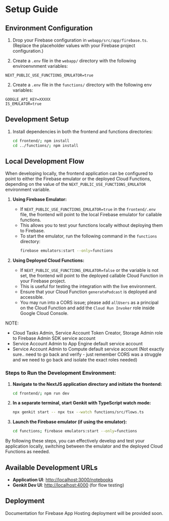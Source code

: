 # Setup Guide
## Environment Configuration
1. Drop your Firebase configuration in `webapp/src/app/firebase.ts`. (Replace the placeholder values with your Firebase project configuration.)

2. Create a `.env` file in the `webapp/` directory with the following enviroenvnment variables:

```
NEXT_PUBLIC_USE_FUNCTIONS_EMULATOR=true
```

2. Create a `.env` file in the `functions/` directory with the following env variables:

```
GOOGLE_API_KEY=XXXXX
IS_EMULATOR=true
```

## Development Setup
1. Install dependencies in both the frontend and functions directories:
   ```bash
   cd frontend/; npm install
   cd ../functions/; npm install
   ```

## Local Development Flow

When developing locally, the frontend application can be configured to point to either the Firebase emulator or the deployed Cloud Functions, depending on the value of the `NEXT_PUBLIC_USE_FUNCTIONS_EMULATOR` environment variable.

1. **Using Firebase Emulator:**
   - If `NEXT_PUBLIC_USE_FUNCTIONS_EMULATOR=true` in the `frontend/.env` file, the frontend will point to the local Firebase emulator for callable functions.
   - This allows you to test your functions locally without deploying them to Firebase.
   - To start the emulator, run the following command in the `functions` directory:
     ```bash
     firebase emulators:start --only=functions
     ```

2. **Using Deployed Cloud Functions:**
   - If `NEXT_PUBLIC_USE_FUNCTIONS_EMULATOR=false` or the variable is not set, the frontend will point to the deployed callable Cloud Function in your Firebase project.
   - This is useful for testing the integration with the live environment.
   - Ensure that your Cloud Function `generatePodcast` is deployed and accessible.
   - You may run into a CORS issue; please add `allUsers` as a principal on the Cloud Function and add the `Cloud Run Invoker` role inside Google Cloud Console.


NOTE:
- Cloud Tasks Admin, Service Account Token Creator, Storage Admin role to Firebase Admin SDK service account
- Service Account Admin to App Engine default service account
- Service Account Admin to Compute default service account
(Not exactly sure.. need to go back and verify - just remember CORS was a struggle and we need to go back and isolate the exact roles needed)

### Steps to Run the Development Environment:

1. **Navigate to the NextJS application directory and initiate the frontend:**
   ```bash
   cd frontend/; npm run dev
   ```

2. **In a separate terminal, start Genkit with TypeScript watch mode:**
   ```bash
   npx genkit start -- npx tsx --watch functions/src/flows.ts
   ```

3. **Launch the Firebase emulator (if using the emulator):**
   ```bash
   cd functions; firebase emulators:start --only=functions
   ```

By following these steps, you can effectively develop and test your application locally, switching between the emulator and the deployed Cloud Functions as needed.


## Available Development URLs

- **Application UI**: [http://localhost:3000/notebooks](http://localhost:3000/notebooks)
- **Genkit Dev UI**: [http://localhost:4000](http://localhost:4000) (for flow testing)

## Deployment

Documentation for Firebase App Hosting deployment will be provided soon.